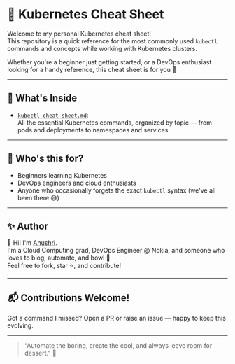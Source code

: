# 🧠 Kubernetes Cheat Sheet

Welcome to my personal Kubernetes cheat sheet!  
This repository is a quick reference for the most commonly used `kubectl` commands and concepts while working with Kubernetes clusters.

Whether you're a beginner just getting started, or a DevOps enthusiast looking for a handy reference, this cheat sheet is for you 🚀

---

## 📂 What's Inside

- [`kubectl-cheat-sheet.md`](./kubectl-cheat-sheet.md):  
  All the essential Kubernetes commands, organized by topic — from pods and deployments to namespaces and services.

---

## 🤖 Who's this for?

- Beginners learning Kubernetes
- DevOps engineers and cloud enthusiasts
- Anyone who occasionally forgets the exact `kubectl` syntax (we've all been there 😅)

---

## ✨ Author

👋 Hi! I'm [Anushri](https://github.com/Anushri-VK).  
I'm a Cloud Computing grad, DevOps Engineer @ Nokia, and someone who loves to blog, automate, and bowl 🎳  
Feel free to fork, star ⭐, and contribute!

---

## 📬 Contributions Welcome!

Got a command I missed? Open a PR or raise an issue — happy to keep this evolving.

---

> “Automate the boring, create the cool, and always leave room for dessert.” 🍨

